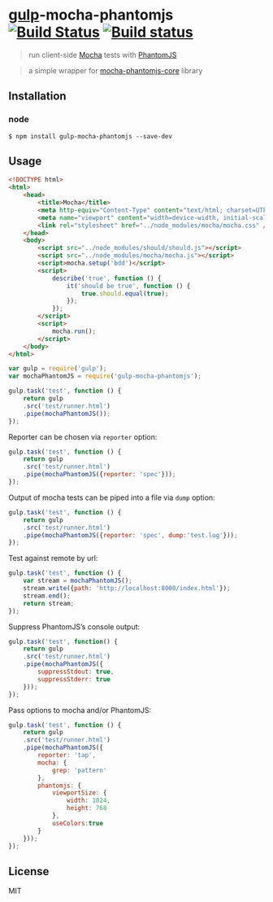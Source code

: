 # [gulp](https://github.com/wearefractal/gulp)-mocha-phantomjs [![Build Status](https://travis-ci.org/mrhooray/gulp-mocha-phantomjs.svg?branch=master)](https://travis-ci.org/mrhooray/gulp-mocha-phantomjs) [![Build status](https://ci.appveyor.com/api/projects/status/4ngkp3ijx27alr5u?svg=true)](https://ci.appveyor.com/project/mrhooray/gulp-mocha-phantomjs)
> run client-side [Mocha](https://github.com/visionmedia/mocha) tests with [PhantomJS](https://github.com/ariya/phantomjs)

> a simple wrapper for [mocha-phantomjs-core](https://github.com/nathanboktae/mocha-phantomjs-core) library

## Installation
### node
```shell
$ npm install gulp-mocha-phantomjs --save-dev
```

## Usage
```html
<!DOCTYPE html>
<html>
    <head>
        <title>Mocha</title>
        <meta http-equiv="Content-Type" content="text/html; charset=UTF-8">
        <meta name="viewport" content="width=device-width, initial-scale=1.0">
        <link rel="stylesheet" href="../node_modules/mocha/mocha.css" />
    </head>
    <body>
        <script src="../node_modules/should/should.js"></script>
        <script src="../node_modules/mocha/mocha.js"></script>
        <script>mocha.setup('bdd')</script>
        <script>
            describe('true', function () {
                it('should be true', function () {
                    true.should.equal(true);
                });
            });
        </script>
        <script>
            mocha.run();
        </script>
    </body>
</html>
```

```javascript
var gulp = require('gulp');
var mochaPhantomJS = require('gulp-mocha-phantomjs');

gulp.task('test', function () {
    return gulp
    .src('test/runner.html')
    .pipe(mochaPhantomJS());
});
```

Reporter can be chosen via `reporter` option:

```javascript
gulp.task('test', function () {
    return gulp
    .src('test/runner.html')
    .pipe(mochaPhantomJS({reporter: 'spec'}));
});
```

Output of mocha tests can be piped into a file via `dump` option:

```javascript
gulp.task('test', function () {
    return gulp
    .src('test/runner.html')
    .pipe(mochaPhantomJS({reporter: 'spec', dump:'test.log'}));
});
```

Test against remote by url:

```javascript
gulp.task('test', function () {
    var stream = mochaPhantomJS();
    stream.write({path: 'http://localhost:8000/index.html'});
    stream.end();
    return stream;
});
```

Suppress PhantomJS’s console output:

```javascript
gulp.task('test', function() {
    return gulp
    .src('test/runner.html')
    .pipe(mochaPhantomJS({
        suppressStdout: true,
        suppressStderr: true
    }));
});
```

Pass options to mocha and/or PhantomJS:

```javascript
gulp.task('test', function () {
    return gulp
    .src('test/runner.html')
    .pipe(mochaPhantomJS({
        reporter: 'tap',
        mocha: {
            grep: 'pattern'
        },
        phantomjs: {
            viewportSize: {
                width: 1024,
                height: 768
            },
            useColors:true
        }
    }));
});
```

## License
MIT
